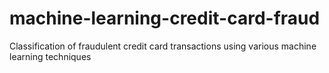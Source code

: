 # machine-learning-credit-card-fraud
 Classification of fraudulent credit card transactions using various machine learning techniques 
